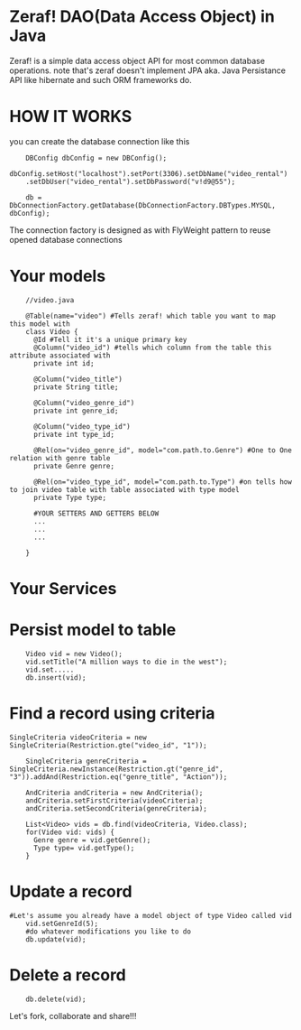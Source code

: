Zeraf! DAO(Data Access Object) in Java
=====
Zeraf! is a simple data access object API for most common database operations. note that's zeraf doesn't implement JPA aka. Java Persistance API like hibernate and such ORM frameworks do.


HOW IT WORKS
=====
you can create the database connection like this

		
		DBConfig dbConfig = new DBConfig();
		dbConfig.setHost("localhost").setPort(3306).setDbName("video_rental")
		.setDbUser("video_rental").setDbPassword("v!d9@55");
		
		db = DbConnectionFactory.getDatabase(DbConnectionFactory.DBTypes.MYSQL, dbConfig);
		

The connection factory is designed as with FlyWeight pattern to reuse opened database connections


Your models
=====


		//video.java
		
		@Table(name="video") #Tells zeraf! which table you want to map this model with
		class Video {
		  @Id #Tell it it's a unique primary key
		  @Column("video_id") #tells which column from the table this attribute associated with
		  private int id;
		  
		  @Column("video_title")
		  private String title;
		  
		  @Column("video_genre_id")
		  private int genre_id;
		  
		  @Column("video_type_id")
		  private int type_id;
		  
		  @Rel(on="video_genre_id", model="com.path.to.Genre") #One to One relation with genre table
		  private Genre genre;
		  
		  @Rel(on="video_type_id", model="com.path.to.Type") #on tells how to join video table with table associated with type model
		  private Type type;
		  
		  #YOUR SETTERS AND GETTERS BELOW
		  ...
		  ...
		  ...
		
		}
		

Your Services
=====

  Persist model to table
  =====
  
		
		Video vid = new Video();
		vid.setTitle("A million ways to die in the west");
		vid.set.....
		db.insert(vid);
		
		

  
  Find a record using criteria
  =====
    
    SingleCriteria videoCriteria = new SingleCriteria(Restriction.gte("video_id", "1"));
		
		SingleCriteria genreCriteria = SingleCriteria.newInstance(Restriction.gt("genre_id", "3")).addAnd(Restriction.eq("genre_title", "Action"));
		
		AndCriteria andCriteria = new AndCriteria();
		andCriteria.setFirstCriteria(videoCriteria);
		andCriteria.setSecondCriteria(genreCriteria);
		
		List<Video> vids = db.find(videoCriteria, Video.class);
		for(Video vid: vids) {
		  Genre genre = vid.getGenre();
		  Type type= vid.getType();
		}
		

  Update a record
  =====
    #Let's assume you already have a model object of type Video called vid
		vid.setGenreId(5); 
		#do whatever modifications you like to do
		db.update(vid);
		

 

  Delete a record
  =====
		
		db.delete(vid);
		



Let's fork, collaborate and share!!!
